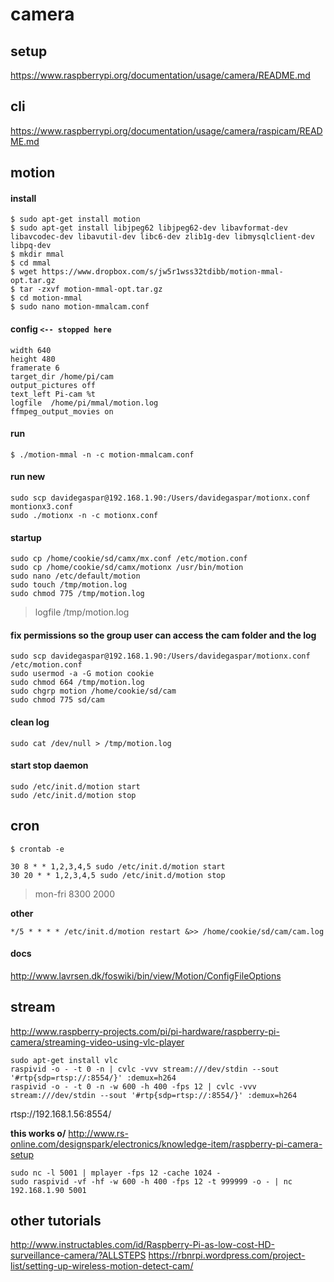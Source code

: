 # camera

## setup
https://www.raspberrypi.org/documentation/usage/camera/README.md

## cli
https://www.raspberrypi.org/documentation/usage/camera/raspicam/README.md

## motion
#### install
```
$ sudo apt-get install motion
$ sudo apt-get install libjpeg62 libjpeg62-dev libavformat-dev libavcodec-dev libavutil-dev libc6-dev zlib1g-dev libmysqlclient-dev libpq-dev
$ mkdir mmal
$ cd mmal
$ wget https://www.dropbox.com/s/jw5r1wss32tdibb/motion-mmal-opt.tar.gz
$ tar -zxvf motion-mmal-opt.tar.gz
$ cd motion-mmal
$ sudo nano motion-mmalcam.conf
```
#### config `<-- stopped here`
```
width 640
height 480
framerate 6
target_dir /home/pi/cam
output_pictures off
text_left Pi-cam %t
logfile  /home/pi/mmal/motion.log
ffmpeg_output_movies on
```
#### run
```
$ ./motion-mmal -n -c motion-mmalcam.conf
```
#### run new
```
sudo scp davidegaspar@192.168.1.90:/Users/davidegaspar/motionx.conf montionx3.conf
sudo ./motionx -n -c motionx.conf
```

#### startup
```
sudo cp /home/cookie/sd/camx/mx.conf /etc/motion.conf
sudo cp /home/cookie/sd/camx/motionx /usr/bin/motion
sudo nano /etc/default/motion
sudo touch /tmp/motion.log
sudo chmod 775 /tmp/motion.log
```
> logfile /tmp/motion.log

#### fix permissions so the group user can access the cam folder and the log
```
sudo scp davidegaspar@192.168.1.90:/Users/davidegaspar/motionx.conf /etc/motion.conf
sudo usermod -a -G motion cookie
sudo chmod 664 /tmp/motion.log
sudo chgrp motion /home/cookie/sd/cam
sudo chmod 775 sd/cam
```

#### clean log
```
sudo cat /dev/null > /tmp/motion.log
```

#### start stop daemon
```
sudo /etc/init.d/motion start
sudo /etc/init.d/motion stop
```

## cron
```
$ crontab -e
```
```
30 8 * * 1,2,3,4,5 sudo /etc/init.d/motion start
30 20 * * 1,2,3,4,5 sudo /etc/init.d/motion stop
```
> mon-fri 8300 2000

**other**
```
*/5 * * * * /etc/init.d/motion restart &>> /home/cookie/sd/cam/cam.log
```

#### docs
http://www.lavrsen.dk/foswiki/bin/view/Motion/ConfigFileOptions


## stream
http://www.raspberry-projects.com/pi/pi-hardware/raspberry-pi-camera/streaming-video-using-vlc-player
```
sudo apt-get install vlc
raspivid -o - -t 0 -n | cvlc -vvv stream:///dev/stdin --sout '#rtp{sdp=rtsp://:8554/}' :demux=h264
raspivid -o - -t 0 -n -w 600 -h 400 -fps 12 | cvlc -vvv stream:///dev/stdin --sout '#rtp{sdp=rtsp://:8554/}' :demux=h264
```
rtsp://192.168.1.56:8554/

**this works o/**
http://www.rs-online.com/designspark/electronics/knowledge-item/raspberry-pi-camera-setup
```
sudo nc -l 5001 | mplayer -fps 12 -cache 1024 -
sudo raspivid -vf -hf -w 600 -h 400 -fps 12 -t 999999 -o - | nc 192.168.1.90 5001
```

## other tutorials
http://www.instructables.com/id/Raspberry-Pi-as-low-cost-HD-surveillance-camera/?ALLSTEPS
https://rbnrpi.wordpress.com/project-list/setting-up-wireless-motion-detect-cam/
